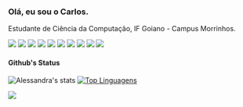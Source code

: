   
### Olá, eu sou o Carlos.
Estudante de Ciência da Computação, IF Goiano - Campus Morrinhos.

<img src="https://img.shields.io/badge/HTML5-E34F26?style=for-the-badge&logo=html5&logoColor=white">  <img src="https://img.shields.io/badge/CSS3-1572B6?style=for-the-badge&logo=css3&logoColor=white"> <img src="https://img.shields.io/badge/JavaScript-F7DF1E?style=for-the-badge&logo=javascript&logoColor=black"> <img src="https://img.shields.io/badge/React-20232A?style=for-the-badge&logo=react&logoColor=61DAFB"> <img src="https://img.shields.io/badge/TypeScript-007ACC?style=for-the-badge&logo=typescript&logoColor=white"> <img src="https://img.shields.io/badge/Python-14354C?style=for-the-badge&logo=python&logoColor=white"> <img src="https://img.shields.io/badge/Java-EB2C2C?style=for-the-badge&logo=java&logoColor=black">  <img src="https://img.shields.io/badge/Figma-F24E1E?style=for-the-badge&logo=figma&logoColor=white"> <img src="https://img.shields.io/badge/Flutter-5EC8F8?style=for-the-badge&logo=flutter&logoColor=white"> <img src="https://img.shields.io/badge/Git-F05032?style=for-the-badge&logo=git&logoColor=white"> 

#### Github's Status

![Alessandra's stats](https://github-readme-stats.vercel.app/api?username=CarlosERM&theme=dracula&show_icons=true)
[![Top Linguagens](https://github-readme-stats.vercel.app/api/top-langs/?username=alessandradocouto&layout=compact)](https://github.com/CarlosERM/github-readme-stats)

 <a href="https://www.linkedin.com/in/carloserm/"><img src="https://img.shields.io/badge/LinkedIn-0077B5?style=for-the-badge&logo=linkedin&logoColor=white"></a> 
